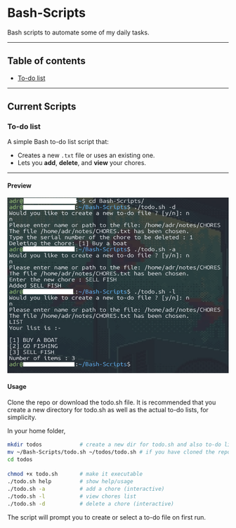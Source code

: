 # Bash-Scripts

Bash scripts to automate some of my daily tasks.

---

## Table of contents
- [To-do list](#to-do-list)

---
## Current Scripts

### To-do list

A simple Bash to-do list script that:
* Creates a new `.txt` file or uses an existing one.
* Lets you **add**, **delete**, and **view** your chores.
---
#### Preview
<img src="public/todo.png" width="550" height="400"/>

#### Usage
Clone the repo or download the todo.sh file.
It is recommended that you create a new directory for todo.sh as well as the actual to-do lists, for simplicity.

In your home folder,
```bash
mkdir todos            # create a new dir for todo.sh and also to-do lists.
mv ~/Bash-Scripts/todo.sh ~/todos/todo.sh # if you have cloned the repo in home folder (~/)
cd todos

chmod +x todo.sh       # make it executable
./todo.sh help         # show help/usage
./todo.sh -a           # add a chore (interactive)
./todo.sh -l           # view chores list
./todo.sh -d           # delete a chore (interactive)
```

The script will prompt you to create or select a to-do file on first run.
